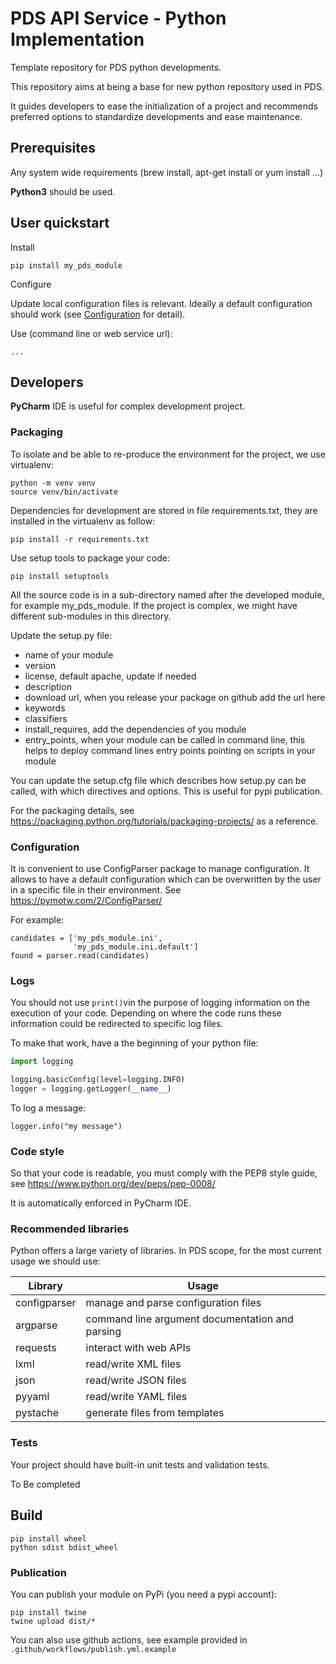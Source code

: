 # PDS API Service - Python Implementation
Template repository for PDS python developments.

This repository aims at being a base for new python repository used in PDS.

It guides developers to ease the initialization of a project and recommends preferred options to standardize developments and ease maintenance. 

## Prerequisites

Any system wide requirements (brew install, apt-get install or yum install ...)

**Python3** should be used.


## User quickstart

Install

    pip install my_pds_module

Configure

Update local configuration files is relevant. Ideally a default configuration should work (see [Configuration](###configuration) for detail).

Use (command line or web service url):

    ...


## Developers

**PyCharm** IDE is useful for complex development project.


### Packaging

To isolate and be able to re-produce the environment for the project, we use virtualenv:

    python -m venv venv
    source venv/bin/activate

    
Dependencies for development are stored in file requirements.txt, they are installed in the virtualenv as follow:

    pip install -r requirements.txt


Use setup tools to package your code:

    pip install setuptools

     
All the source code is in a sub-directory named after the developed module, for example my_pds_module.
If the project is complex, we might have different sub-modules in this directory.

Update the setup.py file:
- name of your module
- version
- license, default apache, update if needed
- description
- download url, when you release your package on github add the url here
- keywords
- classifiers
- install_requires, add the dependencies of you module
- entry_points, when your module can be called in command line, this helps to deploy command lines entry points pointing on scripts in your module  

You can update the setup.cfg file which describes how setup.py can be called, with which directives and options. This is useful for pypi publication.

For the packaging details, see https://packaging.python.org/tutorials/packaging-projects/ as a reference.

### Configuration

It is convenient to use ConfigParser package to manage configuration.
It allows to have a default configuration which can be overwritten by the user in a specific file in their environment.
See https://pymotw.com/2/ConfigParser/

For example:

    candidates = ['my_pds_module.ini',
                  'my_pds_module.ini.default']
    found = parser.read(candidates)

### Logs

You should not use `print()`vin the purpose of logging information on the execution of your code. Depending on where the code runs these information could be redirected to specific log files.

To make that work, have a the beginning of your python file:

```python
import logging

logging.basicConfig(level=logging.INFO)
logger = logging.getLogger(__name__)
```

To log a message:

    logger.info("my message")
    
    
### Code style

So that your code is readable, you must comply with the PEP8 style guide, see https://www.python.org/dev/peps/pep-0008/

It is automatically enforced in PyCharm IDE.

### Recommended libraries

Python offers a large variety of libraries. In PDS scope, for the most current usage we should use:

| Library    | Usage |
|------------|-----------------------------|
| configparser | manage and parse configuration files |
| argparse | command line argument documentation and parsing |
| requests | interact with web APIs |
| lxml | read/write XML files |
| json | read/write JSON files |
| pyyaml | read/write YAML files |
| pystache | generate files from templates |


### Tests

Your project should have built-in unit tests and validation tests.

To Be completed

## Build

    pip install wheel
    python sdist bdist_wheel

### Publication

You can publish your module on PyPi (you need a pypi account):

    pip install twine
    twine upload dist/*
    
You can also use github actions, see example provided in `.github/workflows/publish.yml.example`





